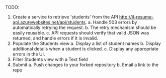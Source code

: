 TODO:

1. Create a service to retrieve 'students' from the API http://il-resume-api.azurewebsites.net/api/students.
  a. Handle 503 errors by automatically retrying the request.
  b. The retry mechanism should be easily reusable.
  c. API requests should verify that valid JSON was returned, and handle errors if it is invalid.
2. Populate the Students view
  a. Display a list of student names
  b. Display additional details when a student is clicked.
  c. Display any appropriate errors in the UI.
3. Filter Students view with a Text field
4. Submit
  a. Push changes to your forked repository
  b. Email a link to the repo
